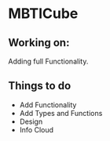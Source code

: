 # MBTICube


## Working on: 
  Adding full Functionality.


## Things to do
  - Add Functionality
  - Add Types and Functions
  - Design
  - Info Cloud
